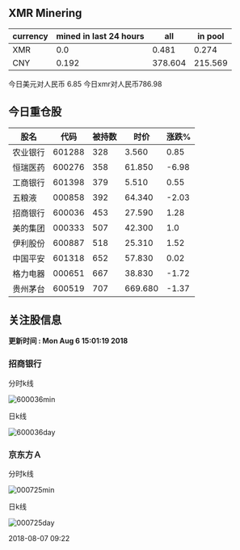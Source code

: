 ## XMR Minering

|currency|mined in last 24 hours|all|in pool|
|---|---|---|---|
|XMR|0.0|0.481|0.274|
|CNY|0.192|378.604|215.569|

今日美元对人民币 6.85	今日xmr对人民币786.98


## 今日重仓股 

|股名|代码|被持数|时价|涨跌%|
|---|---|---|---|---|
|农业银行|601288|328|3.560|0.85|
|恒瑞医药|600276|358|61.850|-6.98|
|工商银行|601398|379|5.510|0.55|
|五粮液|000858|392|64.340|-2.03|
|招商银行|600036|453|27.590|1.28|
|美的集团|000333|507|42.300|1.0|
|伊利股份|600887|518|25.310|1.52|
|中国平安|601318|652|57.830|0.02|
|格力电器|000651|667|38.830|-1.72|
|贵州茅台|600519|707|669.680|-1.37|

## 关注股信息
**更新时间 : Mon Aug  6 15:01:19 2018**
### 招商银行 
分时k线

![600036min](http://image.sinajs.cn/newchart/min/n/sh600036.gif)

日k线

![600036day](http://image.sinajs.cn/newchart/daily/n/sh600036.gif)

### 京东方Ａ 
分时k线

![000725min](http://image.sinajs.cn/newchart/min/n/sz000725.gif)

日k线

![000725day](http://image.sinajs.cn/newchart/daily/n/sz000725.gif)

2018-08-07 09:22